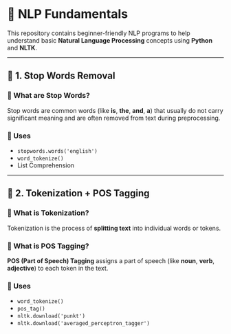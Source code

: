 # 🧠 NLP Fundamentals 

This repository contains beginner-friendly NLP programs to help understand basic **Natural Language Processing** concepts using **Python** and **NLTK**.

---

## 📌 1. Stop Words Removal

### 🔹 What are Stop Words?

Stop words are common words (like **is**, **the**, **and**, **a**) that usually do not carry significant meaning and are often removed from text during preprocessing.

### 🔹 Uses

- `stopwords.words('english')`  
- `word_tokenize()`  
- List Comprehension  

---

## 📌 2. Tokenization + POS Tagging

### 🔹 What is Tokenization?

Tokenization is the process of **splitting text** into individual words or tokens.

### 🔹 What is POS Tagging?

**POS (Part of Speech) Tagging** assigns a part of speech (like **noun**, **verb**, **adjective**) to each token in the text.

### 🔹 Uses

- `word_tokenize()`  
- `pos_tag()`  
- `nltk.download('punkt')`  
- `nltk.download('averaged_perceptron_tagger')`  

